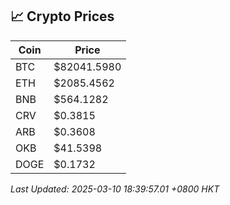 ## 📈 Crypto Prices

| Coin | Price |
| ---- | ----- |
| BTC | $82041.5980 |
| ETH | $2085.4562 |
| BNB | $564.1282 |
| CRV | $0.3815 |
| ARB | $0.3608 |
| OKB | $41.5398 |
| DOGE | $0.1732 |

_Last Updated: 2025-03-10 18:39:57.01 +0800 HKT_